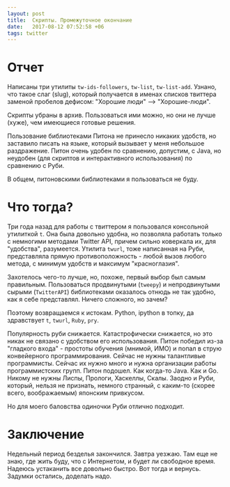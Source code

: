 ```yaml
---
layout: post
title:  Скрипты. Промежуточное окончание
date:   2017-08-12 07:52:58 +06
tags: twitter
---
```


Отчет
======

Написаны три утилиты `tw-ids-followers`, `tw-list`, `tw-list-add`. Узнано, что такое слаг (slug), который получается в именах списков твиттера заменой пробелов дефисом: "Хорошие люди" --> "Хорошие-люди".

Скрипты убраны в архив. Пользоваться ими можно, но они не лучше (хуже), чем имеющиеся готовые решения. 

Пользование библиотеками Питона не принесло никаких удобств, но заставило писать на языке, который вызывает у меня небольшое раздражение. Питон очень удобен по сравнению, допустим, с Java, но неудобен (для скриптов и интерактивного использования) по сравнению с Руби.

В общем, питоновскими библиотеками я пользоваться не буду.

Что тогда?
===========

Три года назад для работы с твиттером я пользовался консольной утилиткой `t`. Она была довольно удобна, но позволяла работать только с немногими методами Twitter API, причем сильно коверкала их, для "удобства", разумеется. Утилита `twurl`, тоже написанная на Руби, представляла прямую противоположность - любой вызов любого метода, с минимум удобств и максимум "красноглазия". 

Захотелось чего-то лучше, но, похоже, первый выбор был самым правильным. Пользоваться продвинутыми (`tweepy`) и непродвинутыми сырыми (`TwitterAPI`) библиотеками оказалось отнюдь не так удобно, как я себе представлял. Ничего сложного, но зачем?

Поэтому возвращаемся к истокам. Python, ipython в топку, да здравствует `t`, `twurl`, `Ruby`, `pry`. 

Популярность руби снижается. Катастрофически снижается, но это никак не связано с удобством его использования. Питон победил из-за "гладкого входа" - простоты обучения (мнимой, ИМО) и попал в струю конвейерного программирования. Сейчас не нужны талантливые программисты. Сейчас их нужно много и нужна организации работы программистских групп. Питон подошел. Как когда-то Java. Как и Go. Никому не нужны Лиспы, Прологи, Хаскеллы, Скалы. Заодно и Руби, который, нельзя не признать, немного странный, с каким-то (скорее всего, воображаемым) японским привкусом.

Но для моего баловства одиночки Руби отлично подходит.

Заключение
==========

Недельный период безделья закончился. Завтра уезжаю. Там еще не знаю, где жить буду, что с Интернетом, и будет ли свободное время. Надеюсь устаканить все довольно быстро. Вот тогда и вернусь. Задумки остались, доделать надо.
